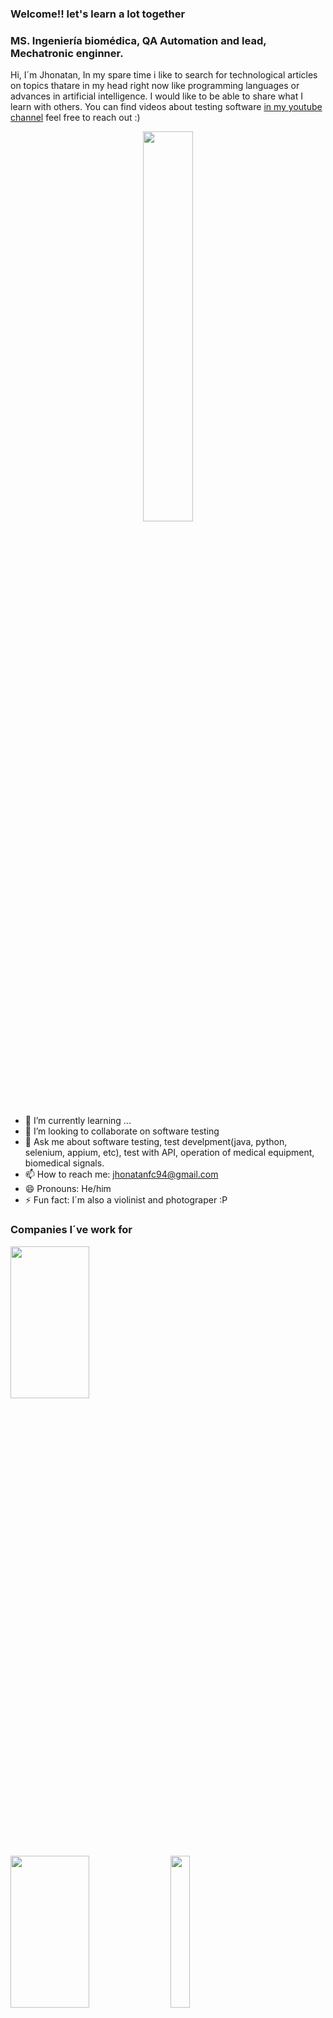 ### Welcome!! let's learn a lot together

### MS. Ingeniería biomédica, QA Automation and lead, Mechatronic enginner.
Hi, I´m Jhonatan, In my spare time i like to search for technological articles on topics thatare in my head right now like programming languages or advances in
artificial intelligence. I would like to be able to share what I learn with others.
You can find videos about testing software [in my youtube channel](https://www.youtube.com/channel/UC3-FF-SyaeuFI6s3KbZ0Lzg) feel free to reach out :)

<p align="center">
  <img src="https://user-images.githubusercontent.com/57847341/120346700-9ccfa100-c2c9-11eb-8839-7fddd90ffb64.png" width="40%" height="40%">
</p>

- 🌱 I’m currently learning ...
- 👯 I’m looking to collaborate on software testing
- 💬 Ask me about software testing, test develpment(java, python, selenium, appium, etc), test with API, operation of medical equipment, biomedical signals.
- 📫 How to reach me: jhonatanfc94@gmail.com
- 😄 Pronouns: He/him
- ⚡ Fun fact: I´m also a violinist and photograper :P

### Companies I´ve work for
<p align="left">
  <img src="https://cdn.fastpixel.io/fp/ret_img+v_f636+q_glossy+to_webp/cognits.co/wp-content/uploads/2023/09/cognits.svg" width="50%" height="25%">
  <img src="https://d1.awsstatic.com/case-studies/digital-marketing/ufm%20logo.ac271a0bf20ec23caaf98a6ecca4a07a58e5590a.png" width="50%" height="25%">
  <img src="https://media.licdn.com/dms/image/v2/D4E0BAQErdGZSS2YjFg/company-logo_200_200/company-logo_200_200/0/1737389071790/grupocayala_logo?e=1755129600&v=beta&t=0xs1DoOgy_8ME_7TURQlUARJG1UqT6kv4XbspwPJEeQ" width="25%" height="25%">
</p>

### Hot links
- [Twitter](https://twitter.com/jhonafc94)
- [linkedin](https://www.linkedin.com/in/jhonatanfloresc/)

